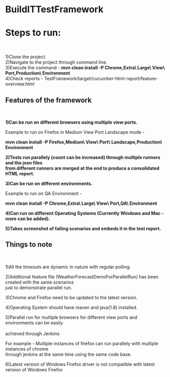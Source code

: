 # BuildITTestFramework

<b><h1>Steps to run:</h1></b></br>

1)Clone the project.</br>
2)Navigate to the project through command line.</br>
3)Execute the command - <b>mvn clean install -P Chrome,Extra\ Large\ View\ Port,Production\ Environment</b> </br>
4)Check reports - TestFramework/target/cucumber-html-report/feature-overview.html</br>


<b><h2>Features of the framework </h2></b></br>

<b>1)Can be run on different browsers using multiple view ports. </b></br>
 
 Example to run on Firefox in Medium View Port Landscape mode - </br>
 
 <b>mvn clean install -P Firefox,Medium\ View\ Port\ Landscape,Production\ Environment</b></br>
 
<b>2)Tests run parallely (count can be increased) through multiple runners and the json files</b></br> 
<b>from different runners are merged at the end to produce a consolidated HTML report.</b></br>

<b>3)Can be run on different environments.</b></br>

  Example to run on QA Environment - </br>
  
  <b>mvn clean install -P Chrome,Extra\ Large\ View\ Port,QA\ Environment</b></br>
  
<b>4)Can run on different Operating Systems (Currently Windows and Mac - more can be added).</b></br>

<b>5)Takes screenshot of failing scenarios and embeds it in the test report.</b></br>



<b><h2>Things to note</h2></b></br>

1)All the timeouts are dynamic in nature with regular polling.</br>

2)Additional feature file (WeatherForecastDemoForParallelRun) has been created with the same scenarios</br>
just to demonstrate parallel run. </br>

3)Chrome and Firefox need to be updated to the latest version.</br>

4)Operating System should have maven and java(1.8) installed.</br>

5)Parallel run for multiple browsers for different view ports and environments can be easily</br>   
achieved through Jenkins</br>

For example - Multiple instances of firefox can run parallely with multiple instances of chrome</br>
through jenkins at the same time using the same code base.</br>

6)Latest version of Windows Firefox driver is not compatible with latest version of Windows Firefox